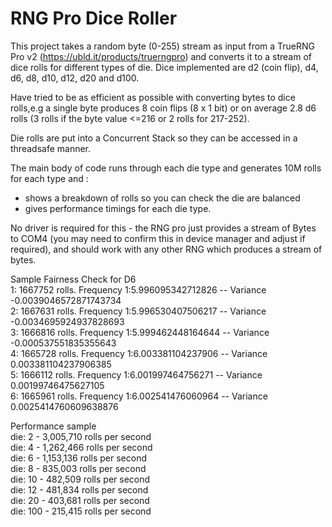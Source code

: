 # RNG Pro Dice Roller

This project takes a random byte (0-255) stream as input from a TrueRNG Pro v2 (https://ubld.it/products/truerngpro) and converts it to a stream of dice rolls for different types of die. Dice implemented are d2 (coin flip), d4, d6, d8, d10, d12, d20 and d100.

Have tried to be as efficient as possible with converting bytes to dice rolls,e.g a single byte produces 8 coin flips (8 x 1 bit) or on average 2.8 d6 rolls (3 rolls if the byte value <=216 or 2 rolls for 217-252). 

Die rolls are put into a Concurrent Stack so they can be accessed in a threadsafe manner.

The main body of code runs through each die type and generates 10M rolls for each type and :
- shows a breakdown of rolls so you can check the die are balanced
- gives performance timings for each die type.

No driver is required for this - the RNG pro just provides a stream of Bytes to COM4 (you may need to confirm this in device manager and adjust if required), and should work with any other RNG which produces a stream of bytes.

Sample Fairness Check for D6<br/>
1: 1667752 rolls. Frequency 1:5.996095342712826   --  Variance -0.0039046572871743734<br/>
2: 1667631 rolls. Frequency 1:5.996530407506217   --  Variance -0.0034695924937828693<br/>
3: 1666816 rolls. Frequency 1:5.999462448164644   --  Variance -0.000537551835355643<br/>
4: 1665728 rolls. Frequency 1:6.003381104237906   --  Variance 0.003381104237906385<br/>
5: 1666112 rolls. Frequency 1:6.001997464756271   --  Variance 0.00199746475627105<br/>
6: 1665961 rolls. Frequency 1:6.002541476060964   --  Variance 0.0025414760609638876<br/>

Performance sample<br/>
die: 2    -   3,005,710 rolls per second<br/>
die: 4    -   1,262,466 rolls per second<br/>
die: 6    -   1,153,136 rolls per second<br/>
die: 8    -   835,003 rolls per second<br/>
die: 10    -  482,509 rolls per second<br/>
die: 12    -  481,834 rolls per second<br/>
die: 20    -  403,681 rolls per second<br/>
die: 100   -  215,415 rolls per second<br/>

